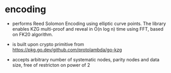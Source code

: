 # encoding


- performs Reed Solomon Encoding using elliptic curve points. The library enables KZG multi-proof and reveal in O(n log n) time using FFT, based on FK20 algorithm.

- is built upon crypto primitive from https://pkg.go.dev/github.com/protolambda/go-kzg

- accepts arbitrary number of systematic nodes, parity nodes and data size, free of restricton on power of 2
